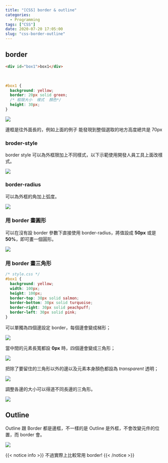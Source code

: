 ```yaml
---
title: "[CSS] border & outline"
categories:
  - Programming
tags: ["CSS"]
date: 2020-07-20 17:05:00
slug: "css-border-outline"
---
```


<!--more-->

## border

```html
<div id="box1">box1</div>
```

</br>

```css
#box1 {
  background: yellow;
  border: 20px solid green;
  /* 框限大小  樣式  顏色*/
  height: 30px;
}
```

![](https://imgur.com/sWjrSzS.png)

邊框是往外面長的，例如上面的例子
能發現到整個選取的地方高度總共是 70px

### broder-style

border style 可以為外框限加上不同樣式，以下示範使用開發人員工具上面改樣式。

![](https://imgur.com/FciPkEY.gif)

### border-radius

可以為外框的角加上弧度。

![](https://imgur.com/dLXfqpa.gif)

### 用 border 畫圓形

可以在沒有設 border 參數下直接使用 border-radius，將值設成 **50px** 或是 **50%**，即可畫一個圓形。

![](https://imgur.com/pwHCycd.png)

### 用 border 畫三角形

```css
/* style.css */
#box1 {
  background: yellow;
  width: 100px;
  height: 100px;
  border-top: 30px solid salmon;
  border-bottom: 30px solid turquoise;
  border-right: 30px solid peachpuff;
  border-left: 30px solid pink;
}
```

可以單獨為四個邊設定 border，每個邊會變成梯形；

![](https://imgur.com/lCqP5pH.png)

當中間的元素長寬都設 **0px** 時，四個邊會變成三角形；

![](https://imgur.com/NfeVO3V.png)

把除了要留住的三角形以外的邊以及元素本身顏色都設為 _transparent_ 透明；

![](https://imgur.com/ZTpmNjH.png)

調整各邊的大小可以得道不同長邊的三角形。

![](https://imgur.com/ZjQn33V.png)

## Outline

Outline 跟 Border 都是邊框，不一樣的是 Outline 是外框，不會改變元件的位置，而 border 會。

![](https://imgur.com/vU6Mq2K.gif)

{{< notice info >}}
不過實際上比較常用 border!
{{< /notice >}}
